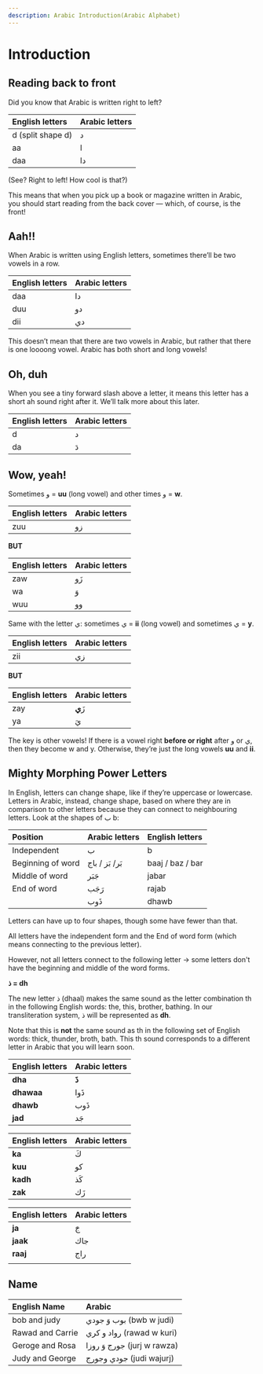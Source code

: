 ```yaml
---
description: Arabic Introduction(Arabic Alphabet)
---
```


# Introduction

## Reading back to front

Did you know that Arabic is written right to left?

| English letters | Arabic letters |
| :--- | :--- |
| d \(split shape d\) | د |
| aa | ا |
| daa | دا |

\(See? Right to left! How cool is that?\)

This means that when you pick up a book or magazine written in Arabic, you should start reading from the back cover — which, of course, is the front!

## Aah!!

When Arabic is written using English letters, sometimes there’ll be two vowels in a row.

| English letters | Arabic letters |
| :--- | :--- |
| daa | دا |
| duu | دو |
| dii | دي |

This doesn’t mean that there are two vowels in Arabic, but rather that there is one loooong vowel. Arabic has both short and long vowels!

## Oh, duh

When you see a tiny forward slash above a letter, it means this letter has a short ah sound right after it. We’ll talk more about this later.

| English letters | Arabic letters |
| :--- | :--- |
| d | د |
| da | دَ |

## Wow, yeah!

Sometimes و = **uu** \(long vowel\) and other times و = **w**.

| English letters | Arabic letters |
| :--- | :--- |
| zuu | زو |

**BUT**

| English letters | Arabic letters |
| :--- | :--- |
| zaw | زَو |
| wa | وَ |
| wuu | وو |

Same with the letter ي: sometimes ي = **ii** \(long vowel\) and sometimes ي = **y**.

| English letters | Arabic letters |
| :--- | :--- |
| zii | زي |

**BUT**

| English letters | Arabic letters |
| :--- | :--- |
| zay | زَ**ي** |
| ya | يَ |

The key is other vowels! If there is a vowel right **before or right** after و or ي, then they become w and y. Otherwise, they’re just the long vowels **uu** and **ii**.

## Mighty Morphing Power Letters

In English, letters can change shape, like if they’re uppercase or lowercase. Letters in Arabic, instead, change shape, based on where they are in comparison to other letters because they can connect to neighbouring letters. Look at the shapes of ب b:

| Position | Arabic letters | English letters |
| :--- | :--- | :--- |
| Independent | ب | b |
| Beginning of word | بَر/ بَز / باج | baaj / baz / bar |
| Middle of word | جَبَر | jabar |
| End of word | رَجَب | rajab |
|  | ذَوب | dhawb |

Letters can have up to four shapes, though some have fewer than that.

All letters have the independent form and the End of word form \(which means connecting to the previous letter\).

However, not all letters connect to the following letter → some letters don't have the beginning and middle of the word forms.

**ذ = dh**

The new letter ذ \(dhaal\) makes the same sound as the letter combination th in the following English words: the, this, brother, bathing. In our transliteration system, ذ will be represented as **dh**.

Note that this is **not** the same sound as th in the following set of English words: thick, thunder, broth, bath. This th sound corresponds to a different letter in Arabic that you will learn soon.

| English letters | Arabic letters |
| :--- | :--- |
| **dha** | **ذَ** |
| **dhawaa** | ذَوا |
| **dhawb** | ذَوب |
| **jad** | جَد |

| English letters | Arabic letters |
| :--- | :--- |
| **ka** | كَ |
| **kuu** | كو |
| **kadh** | كَذ |
| **zak** | زَك |

| English letters | Arabic letters |
| :--- | :--- |
| **ja** | جَ |
| **jaak** | جاك |
| **raaj** | راج |
|  |  |

## Name

| English Name | Arabic |
| :--- | :--- |
| bob and judy | بوب  وَ جودي \(bwb w judi\) |
| Rawad and Carrie | رواد  و كري \(rawad w kuri\) |
| Geroge and Rosa | جورج  وَ روزا \(jurj w rawza\) |
| Judy and George | جودي وجورج \(judi wajurj\) |

